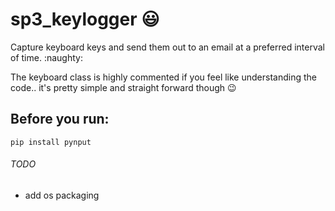 # sp3_keylogger :smiley:
Capture keyboard keys and send them out to an email at a preferred interval of time. :naughty:

The keyboard class is highly commented if you feel like understanding the code.. it's pretty simple and straight forward though :wink:

## Before you run:

`pip install pynput`

###### TODO
- add os packaging
